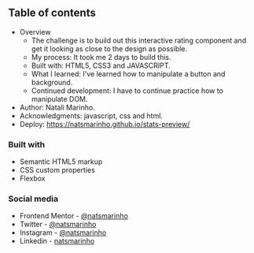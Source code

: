 ## Table of contents

- Overview
  - The challenge is to build out this interactive rating component and get it looking as close to the design as possible.
  - My process: It took me 2 days to build this.
  - Built with: HTML5, CSS3 and JAVASCRIPT.
  - What I learned: I've learned how to manipulate a button and background.
  - Continued development: I have to continue practice how to manipulate DOM. 
- Author: Natali Marinho. 
- Acknowledgments: javascript, css and html.
- Deploy: https://natsmarinho.github.io/stats-preview/

### Built with

- Semantic HTML5 markup
- CSS custom properties
- Flexbox

### Social media

- Frontend Mentor - [@natsmarinho](https://www.frontendmentor.io/profile/natsmarinho)
- Twitter - [@natsmarinho](https://www.twitter.com/natsmarinho)
- Instagram - [@natsmarinho](https://www.instagram.com/natsmarinho/)
- Linkedin - [natsmarinho](https://www.linkedin.com/in/natsmarinho/)
